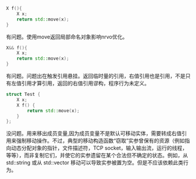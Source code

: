 ```c++
X f(){
    X x;
    return std::move(x);
}
```
有问题。使用move返回局部命名对象影响nrvo优化。
```c++
X&& f(){
    X x;
    return std::move(x);
}
```
有问题。问题出在触发引用悬挂。返回临时量的引用，右值引用也是引用，不是只有左值引用才算引用，返回的右值引用谬构，程序行为未定义。
```c++
struct Test {
    X x;
    X f() {
        return std::move(x);
    }
};
```
没问题。用来移出成员变量,因为成员变量不是默认可移动实体，需要转成右值引用来强制移动操作。不过，典型的移动构造函数“窃取”实参曾保有的资源（例如指向动态分配对象的指针，文件描述符，TCP socket，输入输出流，运行的线程，等等），而非复制它们，并使它的实参遗留在某个合法但不确定的状态。例如，从 std::string 或从 std::vector 移动可以导致实参被置为空。但是不应该依赖此类行为。